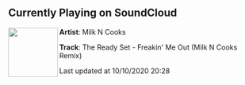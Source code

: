 ## Currently Playing on SoundCloud

[<img align="left" width="100" src="https://i1.sndcdn.com/artworks-000115833104-pjotn5-t50x50.jpg">](https://soundcloud.com/milkncooks/the-ready-set-freakin-me-out-milk-n-cookies-remix-1?in=saxurn/sets/dancing-babies)

**Artist**: Milk N Cooks 

**Track**: The Ready Set - Freakin' Me Out (Milk N Cooks Remix)

Last updated at 10/10/2020 20:28
